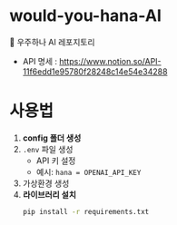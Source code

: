 # would-you-hana-AI
📁 우주하나 AI 레포지토리

- API 명세 : https://www.notion.so/API-11f6edd1e95780f28248c14e54e34288

# 사용법

1. **config 폴더 생성**
2. `.env` 파일 생성  
   - API 키 설정  
   - 예시: `hana = OPENAI_API_KEY`
3. 가상환경 생성
4. **라이브러리 설치**
   ```bash
   pip install -r requirements.txt
```
